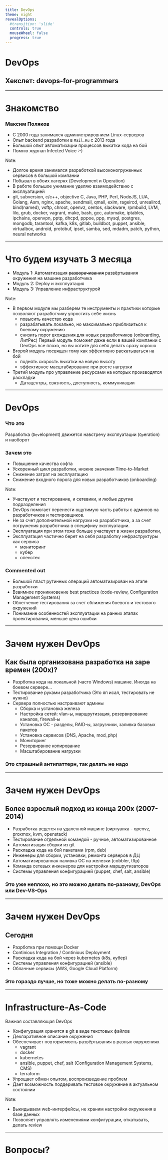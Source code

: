 ```yaml
---
title: DevOps
theme: night
revealOptions:
  #transition: 'slide'
  controls: true
  mouseWheel: false
  progress: true
---
```


# DevOps
## Хекслет: devops-for-programmers

---

# Знакомство
### Максим Поляков

- C 2000 года занимался администрировнием Linux-серверов 
- Опыт backend разработки в `Mail.Ru` с 2013 года
- Большой опыт автоматизации процессов выкатки кода на бой
- Помню журнал Infected Voice :-)

Note:
- Долгое время занимался разработкой высоконогруженных сервисов в большой компании
- Побывал в обоих лагерях (Development и Operation)
- В работе большое унимание уделяю взаимодействию с эксплуатацией
- git, subversion, c/c++, objective C, Java, PHP, Perl, NodeJS, LUA, Golang,
Asm, nginx, apache, sendmail, qmail, exim, rageircd, unrealircd, bind(named), vsftp, chroot, 
openvz, centos, slackware, rpmbuild, LVM, lilo, grub, docker, vagrant, make, bash, gcc, automake,
iptables, ipchains, openvpn, pptp, dhcpd, pppoe, ppp, mysql, postgres, mongodb, tarantool, kafka,
k8s, gitlab, buildbot, puppet, ansible, virtualbox, android, protobuf, ipset, samba, sed, mdadm,
patch, python, neural networks


---

# Что будем изучать 3 месяца

- Модуль 1: Автоматизация ~~разворачивания~~ развёртывания окружения на машине разработчика
- Модуль 2: Deploy и эксплуатация
- Модуль 3: Управление инфраструктурой

Note:
- В первом модуле мы разберем те инструменты и практики которые позволяют разработчику упростить себе жизнь
  - повысить качество кода
  - разрабатывать локально, но максимально приблизиться к боевому окружению
  - снизить порог вхождения для новых разработчиков (onboarding, ЛитРес)
Первый модуль поможет даже если в вашей компании с DevOps все плохо, но вы хотите для себя делать
сразу хорошо
- Второй модуль посвящен тому как эффективно раскатываться на бой
  - поднять скорость выкатки на новую высоту
  - эффективное масштабирование при росте нагрузки
- Третий модуль про управление ресурсами на которых производятся раскладки
  - Датацентры, связность, доступность, коммуникации

---

# DevOps

### Что это
Разработка (`Dev`elopment) движется навстречу эксплуатации (`Op`eration) и наоборот


### Зачем это
- Повышение качества софта
- Ускоренный цикл разработки, низкие значения Time-to-Market
- Снижение затрат на эксплуатацию
- Снижение входного порога для новых разработчиков (onboarding)

Note:
- Участвуют и тестирование, и сетевики, и любые другие подразделения
- DevOps помогает перенести ощутимую часть работы с админов на разработчиков и тестировщиков.
- Не за счет дополнительной нагрузки на разработчика, а за счет погружения разработчика
в специфику эксплуатации. 
- Эксплуатация при этом тоже больше участвует в жизни разработки,
- Эксплуатация частично берет на себя разработку инфраструктуры как сервиса 
  - мониторинг
  - кубер
  - опенстек
### Commented out
- Большой пласт рутинных операций автоматизирован на этапе разработки
- Взаимное проникновение best practices (code-review, Configuration Management Systems)
- Облегчение тестирования за счет сближения боевого и тестового окружений
- Понимание особенностей эксплуатации на ранних этапах проектирования, меньше цена ошибки

---

# Зачем нужен DevOps

## Как была организована разработка на заре времен (200x)?
<!-- .slide: data-transition="none" -->

- Разрботка кода на локальной (часто Windows) машине.<span class="fragment fade-in"> Иногда на боевом сервере... </span><!-- .element: class="fragment"  -->
- Тестирование руками разработчика (Это яп исал, тестировать не нужно)<!-- .element: class="fragment"  -->
- Сервера полностью настраивают админы <!-- .element: class="fragment"  -->
  - Сборка и установка железа <!-- .element: class="fragment"  -->
  - Настройка сетей: vlan-ы, маршрутизация, резервирование каналов, firewall-ы <!-- .element: class="fragment"  -->
  - Установка ОС - разделы, RAID-ы, загрузчики, заливка базовых пакетов <!-- .element: class="fragment"  -->
  - Установка сервисов (DNS, Apache, mod_php)<!-- .element: class="fragment"  --> 
  - Мониторинг<!-- .element: class="fragment"  -->
  - Резервирвное копирование<!-- .element: class="fragment"  -->
  - Масштабирование нагрузки<!-- .element: class="fragment"  -->

### Это страшный антипаттерн, так делать не надо <!-- .element: class="fragment"  -->

---

# Зачем нужен DevOps

## Более взрослый подход из конца 200х (2007-2014)

- Разработка ведется на удаленной машине (виртуалка - openvz, proxmox, kvm, openstack)
- Тестирование отдельной командой - ручное, автоматизированное
- Автоматизация сборки из git
- Раскладка кода на бой пакетами (rpm, deb)
- Инженеры для сборки, установки, ремонта серверов в ДЦ
- Автоматизированная наливка ОС на железки (cobbler, tftp)
- Команда сетевых инженеров для настройки маршрутизаторов
- Системы управления конфигурацией (puppet, chef, salt, ansible)

### Это уже неплохо, но это можно делать по-разному, DevOps или Dev-VS-Ops

---

# Зачем нужен DevOps

## Сегодня

- Разрботка при помощи Docker
- Continious Integration / Continious Deployment
- Раскладка кода на бой через kubernetes (k8s, кубер)
- Системы управления конфигурацией (ansible)
- Облачные сервисы (AWS, Google Cloud Platform)

### Это гораздо лучше, но тоже можно делать по-разному

---

# Infrastructure-As-Code

Важная составляющая DevOps

- Конфигурация хранится в git в виде текстовых файлов
- Декларативное описание окружения
- Обеспечивает повторяемость развёртывания в разных окружениях
  - vagrant
  - docker
  - kubernetes
  - ansible, puppet, chef, salt (Configuration Management Systems, CMS)
  - terraform
- Упрощает обмен опытом, воспроизведение проблем
- Дает возможность поддеривать тестовое окружение в актуальном состоянии
  
Note:
- Выкидываем web-интерфейсы, не храним настройки окружения в базе данных
- Позволяет управлять изменениями конфигурации, откатывать, делать review

---

# Вопросы?

